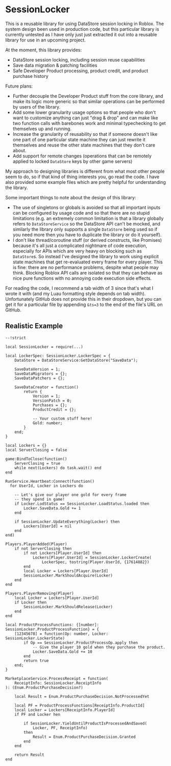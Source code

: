 # SessionLocker

This is a reusable library for using DataStore session locking in Roblox. The system design been used in production code, but this particular library is currently untested as I have only just just extracted it out into a reusable library for use in an upcoming project.

At the moment, this library provides:
- DataStore session locking, including session reuse capabilities
- Save data migration & patching facilities
- Safe Developer Product processing, product credit, and product purchase history

Future plans:
- Further decouple the Developer Product stuff from the core library, and make its logic more generic so that similar operations can be performed by users of the library.
- Add some lower granularity usage options so that people who don't want to customize anything can just "drag & drop" and can make like two function calls with barebones work and minimal typechecking to get themselves up and running.
- Increase the granularity of reusability so that if someone doesn't like one part of one particular state machine they can just rewrite it themselves and reuse the other state machines that they don't care about.
- Add support for remote changes (operations that can be remotely applied to locked `DataStore` keys by other game servers)

My approach to designing libraries is different from what most other people seem to do, so if that kind of thing interests you, go read the code. I have also provided some example files which are pretty helpful for understanding the library.

Some important things to note about the design of this library:
- The use of singletons or globals is avoided so that all important inputs can be configured by usage code and so that there are no stupid limitations (e.g. an extremely common limitation is that a library globally refers to `DataStoreService` so the DataStore API can't be mocked, and similarly the library only supports a single `DataStore` being used so if you need more then you have to duplicate the library or do it yourself).
- I don't like thread/coroutine stuff (or derived constructs, like Promises) because it's all just a complicated nightmare of code execution, especially for APIs which are very heavy on blocking such as `DataStore`s. So instead I've designed the library to work using explicit state machines that get re-evaluated every frame for every player. This is fine: there are no performance problems, despite what people may think. Blocking Roblox API calls are isolated so that they can behave as nice pure functions with no annoying code execution side effects.

For reading the code, I recommend a tab width of 3 since that's what I wrote it with (and my Luau formatting style depends on tab width). Unfortunately GitHub does not provide this in their dropdown, but you can get it for a particular file by appending `&ts=3` to the end of the file's URL on GitHub.

## Realistic Example

```luau
--!strict

local SessionLocker = require(...)

local LockerSpec: SessionLocker.LockerSpec = {
	DataStore = DataStoreService:GetDataStore("SaveData");

	SaveDataVersion = 1;
	SaveDataMigrators = {};
	SaveDataPatchers = {};

	SaveDataCreator = function()
		return {
			Version = 1;
			VersionPatch = 0;
			Purchases = {};
			ProductCredit = {};
			
			-- Your custom stuff here!
			Gold: number;
		}
	end;
}

local Lockers = {}
local ServerClosing = false

game:BindToClose(function()
	ServerClosing = true
	while next(Lockers) do task.wait() end
end

RunService.Heartbeat:Connect(function()
  for UserId, Locker in Lockers do

	-- Let's give our player one gold for every frame
	-- they spend in game!
	if Locker.LodStatus == SessionLocker.LoadStatus.loaded then
		Locker.SaveData.Gold += 1
	end

	if SessionLocker.UpdateEverything(Locker) then
		Lockers[UserId] = nil
	end
end)

Players.PlayerAdded(Player)
	if not ServerClosing then
		if not Lockers[Player.UserId] then
			Lockers[Player.UserId] = SessionLocker.LockerCreate(
				LockerSpec, tostring(Player.UserId, {17614882})
		end
		local Locker = Lockers[Player.UserId]
		SessionLocker.MarkShouldAcquire(Locker)
	end
end

Players.PlayerRemoving(Player)
	local Locker = Lockers[Player.UserId]
	if Locker then
		SessionLocker.MarkShouldRelease(Locker)
	end
end

local ProductProcessFunctions: {[number]: SessionLocker.ProductProcessFunction} = {
	[12345678] = function(Op: number, Locker: SessionLocker.LockerState)
		if Op == SessionLocker.ProductProcessOp.apply then
			-- Give the player 10 gold when they purchase the product.
			Locker.SaveData.Gold += 10
		end
		return true
	end;
}

MarketplaceService.ProcessReceipt = function(
	ReceiptInfo: SessionLocker.ReceiptInfo
): (Enum.ProductPurchaseDecision?)
	
	local Result = Enum.ProductPurchaseDecision.NotProcessedYet
	
	local PF = ProductProcessFunctions[ReceiptInfo.ProductId]
	local Locker = Lockers[ReceiptInfo.PlayerId]
	if PF and Locker hen

		if SessionLocker.YieldUntilProductIsProcessedAndSaved(
			Locker, PF, ReceiptInfo)
		then
			Result = Enum.ProductPurchaseDecision.Granted
		end
	end
	
	return Result
end
```
